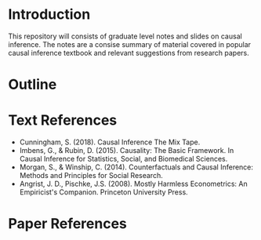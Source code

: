 # Introduction 
This repository will consists of graduate level notes and slides on causal inference. The notes are a consise summary of material covered in popular causal inference textbook and relevant suggestions from research papers.

# Outline


# Text References
- Cunningham, S. (2018). Causal Inference The Mix Tape. 
- Imbens, G., & Rubin, D. (2015). Causality: The Basic Framework. In Causal Inference for Statistics, Social, and Biomedical Sciences.  
- Morgan, S., & Winship, C. (2014). Counterfactuals and Causal Inference: Methods and Principles for Social Research.
- Angrist, J. D., Pischke, J.S. (2008). Mostly Harmless Econometrics: An Empiricist's Companion. Princeton University Press. 

# Paper References
